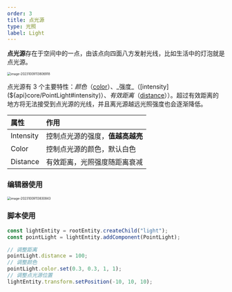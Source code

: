 ```yaml
---
order: 3
title: 点光源
type: 光照
label: Light
---
```


**点光源**存在于空间中的一点，由该点向四面八方发射光线，比如生活中的灯泡就是点光源。

<img src="https://gw.alipayobjects.com/zos/OasisHub/f0d42119-4ebf-4214-a9c1-154e6c00be65/image-20231009113806918.png" alt="image-20231009113806918" style="zoom:50%;" />

点光源有 3 个主要特性：_颜色_（[color](${api}core/PointLight#color)）、_强度_（[intensity](${api}core/PointLight#intensity)）、_有效距离_（[distance](${api}core/PointLight#distance)））。超过有效距离的地方将无法接受到点光源的光线，并且离光源越远光照强度也会逐渐降低。

| 属性      | 作用                             |
| :-------- | :------------------------------- |
| Intensity | 控制点光源的强度，**值越高越亮** |
| Color     | 控制点光源的颜色，默认白色       |
| Distance  | 有效距离，光照强度随距离衰减     |

### 编辑器使用

<img src="https://gw.alipayobjects.com/zos/OasisHub/5d8e7211-aff1-4911-85ac-844915976ef0/image-20231009113830843.png" alt="image-20231009113830843" style="zoom:50%;" />

### 脚本使用

```typescript
const lightEntity = rootEntity.createChild("light");
const pointLight = lightEntity.addComponent(PointLight);

// 调整距离
pointLight.distance = 100;
// 调整颜色
pointLight.color.set(0.3, 0.3, 1, 1);
// 调整点光源位置
lightEntity.transform.setPosition(-10, 10, 10);
```
